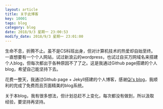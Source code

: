 ```yaml
---
layout: article
title: 关于此博客
key: 10001
tags: blog
category: blog
date: 2018/9/3 星期一 23:00:53 
modify_date: 2018/9/3 星期一 23:01:00 
---
```


生命不息，折腾不止。虽不是CS科班出身，但对计算机技术的热爱却自始至终。一直想要有一个个人网站，试过新浪云的wordpress，也试过自买万网域名来搭建个人blog，但每次都出于各种原因不了了之。这是我通过Github page搭建的个人blog，希望自己能坚持下去。

<!--more-->

花费一整天，我通过Github page + Jekyll搭建的个人博客，感谢[Qi's blog](https://tianqi.name/blog)，我顺利的完成了免费而且页面精美的blog系统。

关于本blog，我有很多想法，但计划总赶不上变化，每次都没有做到，所以汲取经验，要坚持再坚持。



